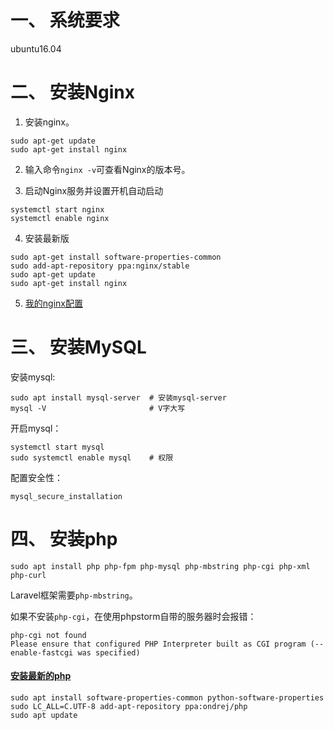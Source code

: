 # 一、 系统要求
ubuntu16.04  

# 二、 安装Nginx
1. 安装nginx。  
```
sudo apt-get update
sudo apt-get install nginx
```

2. 输入命令`nginx -v`可查看Nginx的版本号。  

3. 启动Nginx服务并设置开机自动启动
```
systemctl start nginx
systemctl enable nginx
```
4. 安装最新版
```
sudo apt-get install software-properties-common
sudo add-apt-repository ppa:nginx/stable 
sudo apt-get update
sudo apt-get install nginx
```

5. [我的nginx配置](https://github.com/nonelittlesong/study-web/blob/master/nginx/README.md)

# 三、 安装MySQL
安装mysql:  
```
sudo apt install mysql-server  # 安装mysql-server
mysql -V                       # V字大写
```
开启mysql：  
```
systemctl start mysql
sudo systemctl enable mysql    # 权限
```
配置安全性：  
```
mysql_secure_installation
```

# 四、 安装php
```
sudo apt install php php-fpm php-mysql php-mbstring php-cgi php-xml php-curl
```
Laravel框架需要`php-mbstring`。  

如果不安装`php-cgi`，在使用phpstorm自带的服务器时会报错：  
```
php-cgi not found
Please ensure that configured PHP Interpreter built as CGI program (--enable-fastcgi was specified)
```

#### [安装最新的php](https://www.rosehosting.com/blog/how-to-install-php-7-3-on-ubuntu-16-04/)
```
sudo apt install software-properties-common python-software-properties
sudo LC_ALL=C.UTF-8 add-apt-repository ppa:ondrej/php
sudo apt update
```


